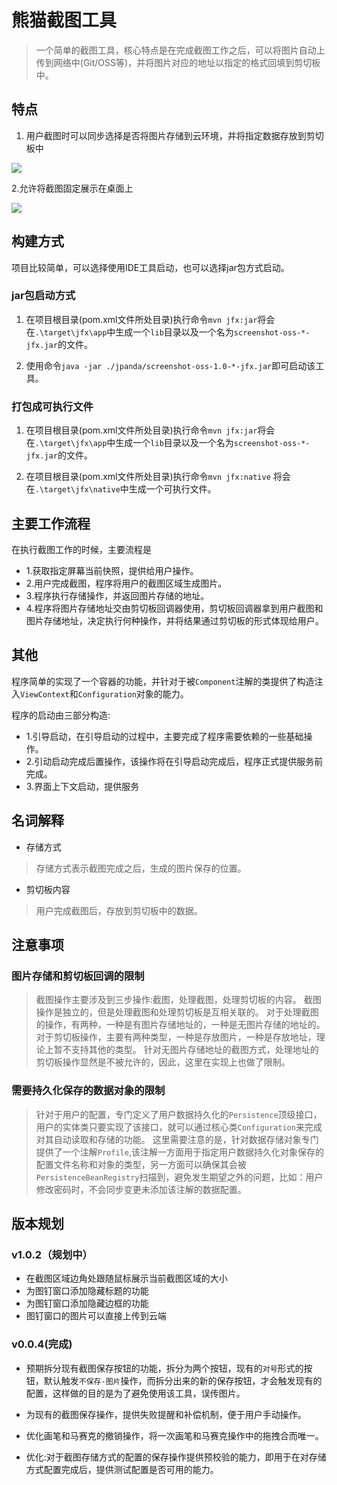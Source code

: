 
# 熊猫截图工具
> 一个简单的截图工具，核心特点是在完成截图工作之后，可以将图片自动上传到网络中(Git/OSS等)，并将图片对应的地址以指定的格式回填到剪切板中。

## 特点
1. 用户截图时可以同步选择是否将图片存储到云环境，并将指定数据存放到剪切板中

![](https://screenshot-oss.s3.cn-north-1.jdcloud-oss.com/98716d89-0408-4f54-b5e8-32971582e682.png)

2.允许将截图固定展示在桌面上

![](https://screenshot-oss.s3.cn-north-1.jdcloud-oss.com/72011b50-4a57-43e4-93db-fb659e246913.png)

## 构建方式
项目比较简单，可以选择使用IDE工具启动，也可以选择jar包方式启动。
### jar包启动方式
1. 在项目根目录(pom.xml文件所处目录)执行命令`mvn jfx:jar`将会在`.\target\jfx\app`中生成一个`lib`目录以及一个名为`screenshot-oss-*-jfx.jar`的文件。

2. 使用命令`java -jar ./jpanda/screenshot-oss-1.0-*-jfx.jar`即可启动该工具。
### 打包成可执行文件
1. 在项目根目录(pom.xml文件所处目录)执行命令`mvn jfx:jar`将会在`.\target\jfx\app`中生成一个`lib`目录以及一个名为`screenshot-oss-*-jfx.jar`的文件。

2. 在项目根目录(pom.xml文件所处目录)执行命令`mvn jfx:native` 将会在`.\target\jfx\native`中生成一个可执行文件。

## 主要工作流程
在执行截图工作的时候，主要流程是 
- 1.获取指定屏幕当前快照，提供给用户操作。
- 2.用户完成截图，程序将用户的截图区域生成图片。
- 3.程序执行存储操作，并返回图片存储的地址。
- 4.程序将图片存储地址交由剪切板回调器使用，剪切板回调器拿到用户截图和图片存储地址，决定执行何种操作，并将结果通过剪切板的形式体现给用户。

## 其他
程序简单的实现了一个容器的功能，并针对于被`Component`注解的类提供了构造注入`ViewContext`和`Configuration`对象的能力。

程序的启动由三部分构造:
- 1.引导启动，在引导启动的过程中，主要完成了程序需要依赖的一些基础操作。
- 2.引动启动完成后置操作，该操作将在引导启动完成后，程序正式提供服务前完成。
- 3.界面上下文启动，提供服务
## 名词解释
- 存储方式 
> 存储方式表示截图完成之后，生成的图片保存的位置。
- 剪切板内容
> 用户完成截图后，存放到剪切板中的数据。

## 注意事项
### 图片存储和剪切板回调的限制
> 截图操作主要涉及到三步操作:截图，处理截图，处理剪切板的内容。
截图操作是独立的，但是处理截图和处理剪切板是互相关联的。
对于处理截图的操作，有两种，一种是有图片存储地址的，一种是无图片存储的地址的。
对于剪切板操作，主要有两种类型，一种是存放图片，一种是存放地址，理论上暂不支持其他的类型。
针对无图片存储地址的截图方式，处理地址的剪切板操作显然是不被允许的，因此，这里在实现上也做了限制。
### 需要持久化保存的数据对象的限制
> 针对于用户的配置，专门定义了用户数据持久化的`Persistence`顶级接口，用户的实体类只要实现了该接口，就可以通过核心类`Configuration`来完成对其自动读取和存储的功能。
这里需要注意的是，针对数据存储对象专门提供了一个注解`Profile`,该注解一方面用于指定用户数据持久化对象保存的配置文件名称和对象的类型，另一方面可以确保其会被`PersistenceBeanRegistry`扫描到，避免发生期望之外的问题，比如：用户修改密码时，不会同步变更未添加该注解的数据配置。

## 版本规划
### v1.0.2（规划中）
- 在截图区域边角处跟随鼠标展示当前截图区域的大小
- 为图钉窗口添加隐藏标题的功能
- 为图钉窗口添加隐藏边框的功能
- 图钉窗口的图片可以直接上传到云端

### v0.0.4(完成)
- 预期拆分现有截图保存按钮的功能，拆分为两个按钮，现有的`对号`形式的按钮，默认触发`不保存-图片`操作，而拆分出来的新的保存按钮，才会触发现有的配置，这样做的目的是为了避免使用该工具，误传图片。

- 为现有的截图保存操作，提供失败提醒和补偿机制，便于用户手动操作。

- 优化画笔和马赛克的撤销操作，将一次画笔和马赛克操作中的拖拽合而唯一。

- 优化:对于截图存储方式的配置的保存操作提供预校验的能力，即用于在对存储方式配置完成后，提供测试配置是否可用的能力。

